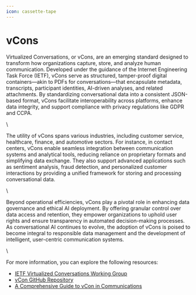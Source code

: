```yaml
---
icon: cassette-tape
---
```


# vCons

Virtualized Conversations, or vCons, are an emerging standard designed to transform how organizations capture, store, and analyze human communication. Developed under the guidance of the Internet Engineering Task Force (IETF), vCons serve as structured, tamper-proof digital containers—akin to PDFs for conversations—that encapsulate metadata, transcripts, participant identities, AI-driven analyses, and related attachments. By standardizing conversational data into a consistent JSON-based format, vCons facilitate interoperability across platforms, enhance data integrity, and support compliance with privacy regulations like GDPR and CCPA.&#x20;

\


The utility of vCons spans various industries, including customer service, healthcare, finance, and automotive sectors. For instance, in contact centers, vCons enable seamless integration between communication systems and analytical tools, reducing reliance on proprietary formats and simplifying data exchange. They also support advanced applications such as sentiment analysis, fraud detection, and personalized customer interactions by providing a unified framework for storing and processing conversational data.&#x20;

\


Beyond operational efficiencies, vCons play a pivotal role in enhancing data governance and ethical AI deployment. By offering granular control over data access and retention, they empower organizations to uphold user rights and ensure transparency in automated decision-making processes. As conversational AI continues to evolve, the adoption of vCons is poised to become integral to responsible data management and the development of intelligent, user-centric communication systems.&#x20;

\


For more information, you can explore the following resources:

* [IETF Virtualized Conversations Working Group](https://datatracker.ietf.org/group/vcon/about/)
* [vCon GitHub Repository](https://github.com/vcon-dev/vcon)
* [A Comprehensive Guide to vCon in Communications](https://www.cavell.com/a-comprehensive-guide-to-vcon-in-communications/)

